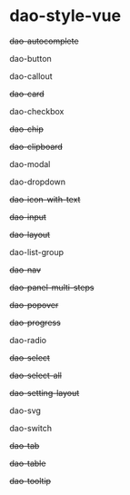 # dao-style-vue

~~dao-autocomplete~~

dao-button

dao-callout

~~dao-card~~

dao-checkbox

~~dao-chip~~

~~dao-clipboard~~

dao-modal

dao-dropdown

~~dao-icon-with-text~~

~~dao-input~~

~~dao-layout~~

dao-list-group

~~dao-nav~~

~~dao-panel-multi-steps~~

~~dao-popover~~

~~dao-progress~~

dao-radio

~~dao-select~~

~~dao-select-all~~

~~dao-setting-layout~~

dao-svg

dao-switch

~~dao-tab~~

~~dao-table~~

~~dao-tooltip~~
